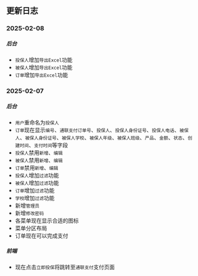## 更新日志

### 2025-02-08
##### 后台
* `投保人`增加`导出Excel`功能
* `被保人`增加`导出Excel`功能
* `订单`增加`导出Excel`功能

### 2025-02-07
##### 后台
* `用户`重命名为`投保人`
* `订单`现在显示`编号`、`通联支付订单号`、`投保人`、`投保人身份证号`、`投保人电话`、`被保人`、`被保人身份证号`、`被保人学校`、`被保人年级`、`被保人班级`、`产品`、`金额`、`状态`、`创建时间`、`支付时间`等字段
* `投保人`禁用`新增`、`编辑`
* `被保人`禁用`新增`、`编辑`
* `订单`禁用`新增`、`编辑`
* `投保人`增加`过滤`功能
* `被保人`增加`过滤`功能
* `订单`增加`过滤`功能
* `学校`增加`过滤`功能
* 新增`管理员`
* 新增`修改密码`
* 各菜单现在显示合适的图标
* 菜单分区布局
* 订单现在可以完成支付

##### 前端
* 现在点击`立即投保`将跳转至`通联支付`支付页面
